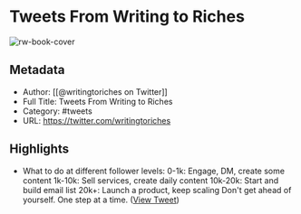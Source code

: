 # Tweets From Writing to Riches

![rw-book-cover](https://pbs.twimg.com/profile_images/1513908748816773122/hnwSP0lU.jpg)

## Metadata
- Author: [[@writingtoriches on Twitter]]
- Full Title: Tweets From Writing to Riches
- Category: #tweets
- URL: https://twitter.com/writingtoriches

## Highlights
- What to do at different follower levels:
  0-1k: Engage, DM, create some content
  1k-10k: Sell services, create daily content
  10k-20k: Start and build email list
  20k+: Launch a product, keep scaling
  Don't get ahead of yourself.
  One step at a time. ([View Tweet](https://twitter.com/writingtoriches/status/1561701477185470464))
